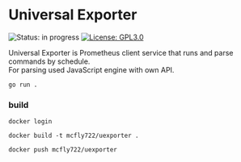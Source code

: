 # Universal Exporter

![Status: in progress](https://img.shields.io/badge/status-in%20progress-success.svg)
[![License: GPL3.0](https://img.shields.io/badge/License-GPL3.0-blue.svg)](https://www.gnu.org/licenses/gpl-3.0.html)

Universal Exporter is Prometheus client service that runs and parse commands by schedule.<br>
For parsing used JavaScript engine with own API.

```
go run .
```
### build
```
docker login
```
```
docker build -t mcfly722/uexporter .
```
```
docker push mcfly722/uexporter
```
